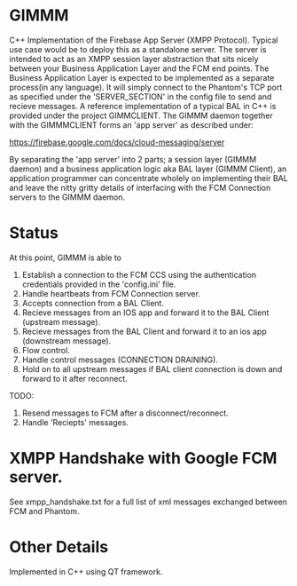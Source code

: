 # GIMMM

C++ Implementation of the Firebase App Server (XMPP Protocol). Typical use case would be to deploy this as a standalone server. The server is intended to act as an XMPP session layer abstraction that sits nicely between your Business Application Layer and the FCM end points. The Business Application Layer is expected to be implemented as a separate process(in any language). It will simply connect to the Phantom's TCP port as specified under the 'SERVER_SECTION' in the config file to send and recieve messages. A reference implementation of a typical BAL in C++ is provided under the project GIMMCLIENT. The GIMMM daemon together with the GIMMMCLIENT forms an 'app server' as described under:

https://firebase.google.com/docs/cloud-messaging/server

By separating the 'app server' into 2 parts; a session layer (GIMMM daemon) and a business application logic aka BAL layer (GIMMM Client), an application programmer can concentrate wholely on implementing their BAL and leave the nitty gritty details of interfacing with the FCM Connection servers to the GIMMM daemon.

# Status
At this point, GIMMM is able to 

1) Establish a connection to the FCM CCS using the authentication credentials provided in the 'config.ini' file. 
2) Handle heartbeats from FCM Connection server.
3) Accepts connection from a BAL Client.
4) Recieve messages from an IOS app and forward it to the BAL Client (upstream message). 
5) Recieve messages from the BAL Client and forward it to an ios app (downstream message).
6) Flow control.
7) Handle control messages (CONNECTION DRAINING).
8) Hold on to all upstream messages if BAL client connection is down and forward to it after reconnect.

TODO:
1) Resend messages to FCM after a disconnect/reconnect.
2) Handle 'Reciepts' messages.

# XMPP Handshake with Google FCM server.
See xmpp_handshake.txt for a full list of xml messages exchanged between FCM and Phantom.

# Other Details
Implemented in C++ using QT framework.

